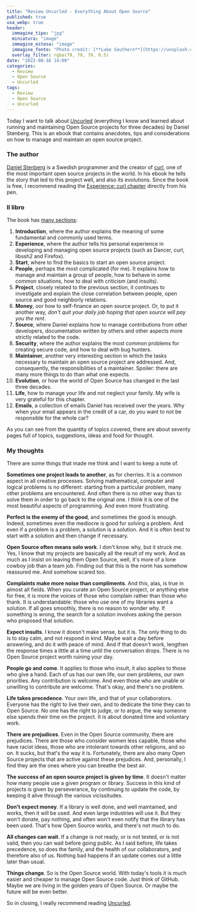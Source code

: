 ```yaml
---
title: "Review Uncurled - Everything About Open Source"
published: true
usa_webp: true
header:
  immagine_tipo: "jpg"
  miniatura: "image"
  immagine_estesa: "image"
  immagine_fonte: "Photo credit: [**Luke Southern**](https://unsplash.com/@lukesouthern)"
  overlay_filter: rgba(79, 79, 79, 0.5)
date: "2022-08-16 14:00"
categories:
  - Review
  - Open Source
  - Uncurled
tags:
  - Review
  - Open Source
  - Uncurled
---
```


Today I want to talk about [Uncurled](https://un.curl.dev/) (everything I know and learned about running and maintaining Open Source projects for three decades) by Daniel Stenberg. This is an ebook that contains anecdotes, tips and considerations on how to manage and maintain an open source project.

### The author

[Daniel Stenberg](https://en.wikipedia.org/wiki/Daniel_Stenberg) is a Swedish programmer and the creator of [curl](https://curl.se/), one of the most important open source projects in the world. In his ebook he tells the story that led to this project well, and also its evolutions. Since the book is free, I recommend reading the [Experience: curl chapter](https://un.curl.dev/mine/curl) directly from his pen.

### Il libro

The book has [many sections](https://un.curl.dev/intro/the-book):

1. **Introduction**, where the author explains the meaning of some fundamental and commonly used terms.
2. **Experience**, where the author tells his personal experience in developing and managing open source projects (such as Dancer, curl, libssh2 and Firefox).
3. **Start**, where to find the basics to start an open source project.
4. **People**, perhaps the most complicated (for me). It explains how to manage and maintain a group of people, how to behave in some common situations, how to deal with criticism (and insults).
5. **Project**, closely related to the previous section, it continues to investigate and explain the close correlation between people, open source and good neighborly relations.
6. **Money**, oor how to self-finance an open source project. Or, to put it another way, _don't quit your daily job hoping that open source will pay you the rent_.
7. **Source**, where Daniel explains how to manage contributions from other developers, documentation written by others and other aspects more strictly related to the code.
8. **Security**, where the author explains the most common problems for creating secure code, and how to deal with bug hunters.
9. **Maintainer**, another very interesting section in which the tasks necessary to maintain an open source project are addressed. And, consequently, the responsibilities of a maintainer. Spoiler: there are many more things to do than what one expects.
10. **Evolution**, or how the world of Open Source has changed in the last three decades.
11. **Life**, how to manage your life and not neglect your family. My wife is very grateful for this chapter.
12. **Emails**, a collection of emails Daniel has received over the years. Why when your email appears in the credit of a car, do you want to not be responsible for the whole car?

As you can see from the quantity of topics covered, there are about seventy pages full of topics, suggestions, ideas and food for thought.

### My thoughts

There are some things that made me think and I want to keep a note of.

**Sometimes one project leads to another**, as for cherries. It is a common aspect in all creative processes. Solving mathematical, computer and logical problems is no different: starting from a particular problem, many other problems are encountered. And often there is no other way than to solve them in order to go back to the original one. I think it is one of the most beautiful aspects of programming. And even more frustrating.

**Perfect is the enemy of the good**, and sometimes the good is enough. Indeed, sometimes even the mediocre is good for solving a problem. And even if a problem is a problem, a solution is a solution. And it is often best to start with a solution and then change if necessary.

**Open Source often means solo work**. I don't know why, but it struck me. Yes, I know that my projects are basically all the result of my work. And as much as I insist on leaving them Open Source, well, it's more of a lone cowboy job than a team job. Finding out that this is the norm has somehow reassured me. And somehow scared too.

**Complaints make more noise than compliments**. And this, alas, is true in almost all fields. When you curate an Open Source project, or anything else for free, it is more the voices of those who complain rather than those who thank. It is understandable: those who use one of my libraries want a solution. If all goes smoothly, there is no reason to wonder why. If something is wrong, the search for a solution involves asking the person who proposed that solution.

**Expect insults**. I know it doesn't make sense, but it is. The only thing to do is to stay calm, and not respond in kind. Maybe wait a day before answering, and do it with peace of mind. And if that doesn't work, lengthen the response times a little at a time until the conversation drops. There is no Open Source project worth ruining your day.

**People go and come**. It applies to those who insult, it also applies to those who give a hand. Each of us has our own life, our own problems, our own priorities. Any contribution is welcome. And even those who are unable or unwilling to contribute are welcome. That's okay, and there's no problem.

**Life takes precedence**. Your own life, and that of your collaborators. Everyone has the right to live their own, and to dedicate the time they can to Open Source. No one has the right to judge, or to argue, the way someone else spends their time on the project. It is about donated time and voluntary work.

**There are prejudices**. Even in the Open Source community, there are prejudices. There are those who consider women less capable, those who have racist ideas, those who are intolerant towards other religions, and so on. It sucks, but that's the way it is. Fortunately, there are also many Open Source projects that are active against these prejudices. And, personally, I find they are the ones where you can breathe the best air.

**The success of an open source project is given by time**. It doesn't matter how many people use a given program or library. Success in this kind of projects is given by perseverance, by continuing to update the code, by keeping it alive through the various vicissitudes.

**Don't expect money**. If a library is well done, and well maintained, and works, then it will be used. And even large industries will use it. But they won't donate, pay nothing, and often won't even notify that the library has been used. That's how Open Source works, and there's not much to do.

**All changes can wait**. If a change is not ready, or is not tested, or is not valid, then you can wait before going public. As I said before, life takes precedence, so does the family, and the health of our collaborators, and therefore also of us. Nothing bad happens if an update comes out a little later than usual.

**Things change**. So is the Open Source world. With today's tools it is much easier and cheaper to manage Open Source code. Just think of GitHub. Maybe we are living in the golden years of Open Source. Or maybe the future will be even better.

So in closing, I really recommend reading [Uncurled](https://un.curl.dev/).
